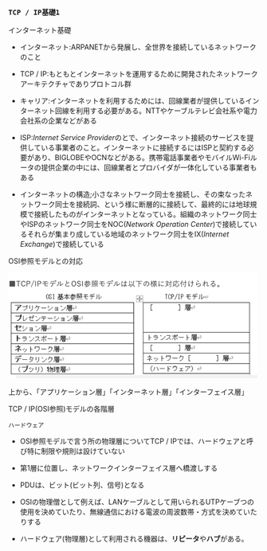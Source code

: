 ### `TCP / IP基礎1`

インターネット基礎

- インターネット:ARPANETから発展し、全世界を接続しているネットワークのこと

- TCP / IP:もともとインターネットを運用するために開発されたネットワークアーキテクチャでありプロトコル群

- キャリア:インターネットを利用するためには、回線業者が提供しているインターネット回線を利用する必要がある。NTTやケーブルテレビ会社系や電力会社系の企業などがある

- ISP:*Internet Service Provider*のとで、インターネット接続のサービスを提供している事業者のこと。インターネットに接続するにはISPと契約する必要があり、BIGLOBEやOCNなどがある。携帯電話事業者やモバイルWi-Fiルータの提供企業の中には、回線業者とプロバイダが一体化している事業者もある

- インターネットの構造;小さなネットワーク同士を接続し、その束なったネットワーク同士を接続詞、という様に断層的に接続して、最終的には地球規模で接続したものがインターネットとなっている。組織のネットワーク同士やISPのネットワーク同士をNOC(*Network Operation Center*)で接続しているそれらが集まり成している地域のネットワーク同士をIX(*Internet Exchange*)で接続している

OSI参照モデルとの対応

<img width="500" alt="" src="./images/モデル.png">

上から、「アプリケーション層」「インターネット層」「インターフェイス層」

TCP / IP(OSI参照)モデルの各階層

`ハードウェア`

- OSI参照モデルで言う所の物理層についてTCP / IPでは、ハードウェアと呼び特に制限や規則は設けていない

- 第1層に位置し、ネットワークインターフェイス層へ橋渡しする

- PDUは、ビット(ビット列、信号)となる

- OSIの物理僧として例えば、LANケーブルとして用いられるUTPケーブつの使用を決めていたり、無線通信における電波の周波数帯・方式を決めていたりする

- ハードウェア(物理層)として利用される機器は、**リピータ**や**ハブ**がある。
